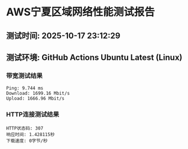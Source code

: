 # AWS宁夏区域网络性能测试报告
## 测试时间: 2025-10-17 23:12:29
## 测试环境: GitHub Actions Ubuntu Latest (Linux)

### 带宽测试结果
```
Ping: 9.744 ms
Download: 1699.16 Mbit/s
Upload: 1666.96 Mbit/s
```

### HTTP连接测试结果
```
HTTP状态码: 307
响应时间: 1.428115秒
下载速度: 0字节/秒
```

